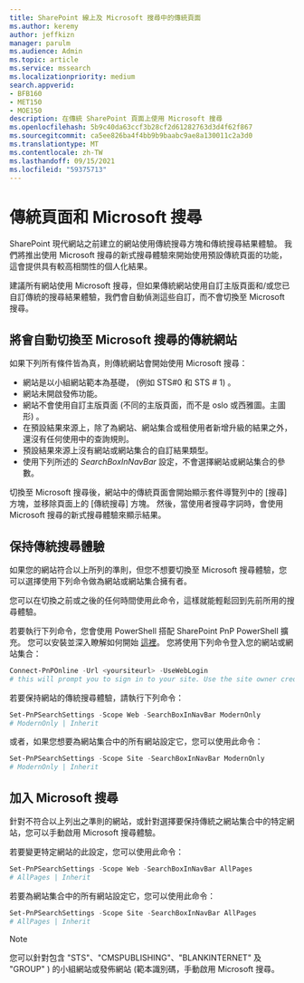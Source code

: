 ```yaml
---
title: SharePoint 線上及 Microsoft 搜尋中的傳統頁面
ms.author: keremy
author: jeffkizn
manager: parulm
ms.audience: Admin
ms.topic: article
ms.service: mssearch
ms.localizationpriority: medium
search.appverid:
- BFB160
- MET150
- MOE150
description: 在傳統 SharePoint 頁面上使用 Microsoft 搜尋
ms.openlocfilehash: 5b9c40da63ccf3b28cf2d61282763d3d4f62f867
ms.sourcegitcommit: ca5ee826ba4f4bb9b9baabc9ae8a130011c2a3d0
ms.translationtype: MT
ms.contentlocale: zh-TW
ms.lasthandoff: 09/15/2021
ms.locfileid: "59375713"
---
```

# <a name="classic-pages-and-microsoft-search"></a>傳統頁面和 Microsoft 搜尋

SharePoint 現代網站之前建立的網站使用傳統搜尋方塊和傳統搜尋結果體驗。 我們將推出使用 Microsoft 搜尋的新式搜尋體驗來開始使用預設傳統頁面的功能，這會提供具有較高相關性的個人化結果。

建議所有網站使用 Microsoft 搜尋，但如果傳統網站使用自訂主版頁面和/或您已自訂傳統的搜尋結果體驗，我們會自動偵測這些自訂，而不會切換至 Microsoft 搜尋。

## <a name="classic-sites-that-will-automatically-switch-to-microsoft-search"></a>將會自動切換至 Microsoft 搜尋的傳統網站

如果下列所有條件皆為真，則傳統網站會開始使用 Microsoft 搜尋：

* 網站是以小組網站範本為基礎， (例如 STS#0 和 STS # 1) 。
* 網站未開啟發佈功能。
* 網站不會使用自訂主版頁面 (不同的主版頁面，而不是 oslo 或西雅圖。主圖形) 。
* 在預設結果來源上，除了為網站、網站集合或租使用者新增升級的結果之外，還沒有任何使用中的查詢規則。
* 預設結果來源上沒有網站或網站集合的自訂結果類型。
* 使用下列所述的 *SearchBoxInNavBar* 設定，不會選擇網站或網站集合的參數。

切換至 Microsoft 搜尋後，網站中的傳統頁面會開始顯示套件導覽列中的 [搜尋] 方塊，並移除頁面上的 [傳統搜尋] 方塊。 然後，當使用者搜尋字詞時，會使用 Microsoft 搜尋的新式搜尋體驗來顯示結果。

## <a name="staying-with-the-classic-search-experience"></a>保持傳統搜尋體驗

如果您的網站符合以上所列的準則，但您不想要切換至 Microsoft 搜尋體驗，您可以選擇使用下列命令做為網站或網站集合擁有者。

您可以在切換之前或之後的任何時間使用此命令，這樣就能輕鬆回到先前所用的搜尋體驗。

若要執行下列命令，您會使用 PowerShell 搭配 SharePoint PnP PowerShell 擴充。 您可以安裝並深入瞭解如何開始 [這裡](/powershell/sharepoint/sharepoint-pnp/sharepoint-pnp-cmdlets?view=sharepoint-ps)。 您將使用下列命令登入您的網站或網站集合：

```powershell
Connect-PnPOnline -Url <yoursiteurl> -UseWebLogin
# this will prompt you to sign in to your site. Use the site owner credentials.
```

若要保持網站的傳統搜尋體驗，請執行下列命令：

```powershell
Set-PnPSearchSettings -Scope Web -SearchBoxInNavBar ModernOnly
# ModernOnly | Inherit
```

或者，如果您想要為網站集合中的所有網站設定它，您可以使用此命令：

```powershell
Set-PnPSearchSettings -Scope Site -SearchBoxInNavBar ModernOnly
# ModernOnly | Inherit
```

## <a name="opting-into-microsoft-search"></a>加入 Microsoft 搜尋

針對不符合以上列出之準則的網站，或針對選擇要保持傳統之網站集合中的特定網站，您可以手動啟用 Microsoft 搜尋體驗。

若要變更特定網站的此設定，您可以使用此命令：

```powershell
Set-PnPSearchSettings -Scope Web -SearchBoxInNavBar AllPages
# AllPages | Inherit
```

若要為網站集合中的所有網站設定它，您可以使用此命令：

```powershell
Set-PnPSearchSettings -Scope Site -SearchBoxInNavBar AllPages
# AllPages | Inherit
```

> [!NOTE]
> 您可以針對包含 "STS"、"CMSPUBLISHING"、"BLANKINTERNET" 及 "GROUP" ) 的小組網站或發佈網站 (範本識別碼，手動啟用 Microsoft 搜尋。